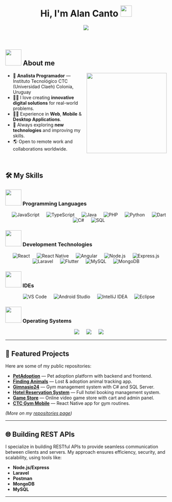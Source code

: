 <h1 align="center">Hi, I'm Alan Canto <img src="https://media.giphy.com/media/hvRJCLFzcasrR4ia7z/giphy.gif" width="35"></h1>
<p align="center">
  <a href="https://github.com/ajoca"><img src="https://readme-typing-svg.herokuapp.com?font=Time+New+Roman&color=%23C8BE25&size=25&center=true&vCenter=true&width=600&height=100&lines=Full+Stack+Developer;Mobile+%26+Web+Development;Always+learning+new+things;Open+to+Collaborations"></a>
</p>

<br>
	
## <picture><img src = "https://github.com/7oSkaaa/7oSkaaa/blob/main/Images/about_me.gif?raw=true" width = 50px></picture> About me

<picture> <img align="right" src="https://github.com/7oSkaaa/7oSkaaa/blob/main/Images/Right_Side.gif?raw=true" width = 250px></picture>

- :school: **Analista Programador** — Instituto Tecnológico CTC (Universidad Claeh) Colonia, Uruguay  
- :technologist: I love creating **innovative digital solutions** for real-world problems.  
- :man_technologist: Experience in **Web**, **Mobile** & **Desktop Applications**.  
- :dart: Always exploring **new technologies** and improving my skills.  
- :earth_americas: Open to remote work and collaborations worldwide.  

<br>

## 🛠️ My Skills

### <picture><img src = "https://github.com/7oSkaaa/7oSkaaa/blob/main/Images/Programming_Languages.gif?raw=true" width = 50px></picture> Programming Languages

<p align="center"> 
  &emsp; <img alt="JavaScript" src="https://img.shields.io/badge/JavaScript-%23F7DF1E.svg?style=plastic&logo=javascript&logoColor=black">
  &emsp; <img alt="TypeScript" src="https://img.shields.io/badge/TypeScript-%23007ACC.svg?style=plastic&logo=typescript&logoColor=white">
  &emsp; <img alt="Java" src="https://img.shields.io/badge/Java-%23ED8B00.svg?style=plastic&logo=java&logoColor=white">
  &emsp; <img alt="PHP" src="https://img.shields.io/badge/PHP-%23777BB4.svg?style=plastic&logo=php&logoColor=white">
  &emsp; <img alt="Python" src="https://img.shields.io/badge/Python-%233776AB.svg?style=plastic&logo=python&logoColor=white">
  &emsp; <img alt="Dart" src="https://img.shields.io/badge/Dart-%230175C2.svg?style=plastic&logo=dart&logoColor=white">
  &emsp; <img alt="C#" src="https://img.shields.io/badge/C%23-%23239120.svg?style=plastic&logo=c-sharp&logoColor=white">
  &emsp; <img alt="SQL" src="https://img.shields.io/badge/SQL-%230075C2.svg?style=plastic&logo=database&logoColor=white">
</p>

### <picture><img src = "https://github.com/7oSkaaa/7oSkaaa/blob/main/Images/Software_Tools.gif?raw=true" width = 50px></picture> Development Technologies

<p align="center">
  &emsp; <img alt="React" src="https://img.shields.io/badge/React-%2361DAFB.svg?style=plastic&logo=react&logoColor=black">
  &emsp; <img alt="React Native" src="https://img.shields.io/badge/React%20Native-%2300D9FF.svg?style=plastic&logo=react&logoColor=white">
  &emsp; <img alt="Angular" src="https://img.shields.io/badge/Angular-%23DD0031.svg?style=plastic&logo=angular&logoColor=white">
  &emsp; <img alt="Node.js" src="https://img.shields.io/badge/Node.js-%23339933.svg?style=plastic&logo=node.js&logoColor=white">
  &emsp; <img alt="Express.js" src="https://img.shields.io/badge/Express.js-%23404d59.svg?style=plastic&logo=express&logoColor=white">
  &emsp; <img alt="Laravel" src="https://img.shields.io/badge/Laravel-%23FF2D20.svg?style=plastic&logo=laravel&logoColor=white">
  &emsp; <img alt="Flutter" src="https://img.shields.io/badge/Flutter-%2302569B.svg?style=plastic&logo=flutter&logoColor=white">
  &emsp; <img alt="MySQL" src="https://img.shields.io/badge/MySQL-%234479A1.svg?style=plastic&logo=mysql&logoColor=white">
  &emsp; <img alt="MongoDB" src="https://img.shields.io/badge/MongoDB-%2347A248.svg?style=plastic&logo=mongodb&logoColor=white">
</p>

### <picture><img src = "https://github.com/7oSkaaa/7oSkaaa/blob/main/Images/IDEs.gif?raw=true" width = 50px></picture> IDEs

<p align="center">
  &emsp; <img alt="VS Code" src="https://img.shields.io/badge/Visual%20Studio%20Code-%23007ACC.svg?style=plastic&logo=visual-studio-code&logoColor=white">
  &emsp; <img alt="Android Studio" src="https://img.shields.io/badge/Android%20Studio-%233DDC84.svg?style=plastic&logo=android-studio&logoColor=white">
  &emsp; <img alt="IntelliJ IDEA" src="https://img.shields.io/badge/IntelliJ%20IDEA-%23000000.svg?style=plastic&logo=intellij-idea&logoColor=white">
  &emsp; <img alt="Eclipse" src="https://img.shields.io/badge/Eclipse-2C2255.svg?style=plastic&logo=eclipse&logoColor=white">
</p>

### <picture><img src = "https://github.com/7oSkaaa/7oSkaaa/blob/main/Images/OS.gif?raw=true" width = 50px></picture> Operating Systems

<p align="center">
  &emsp; <img src="https://img.shields.io/badge/Windows-0078D6?style=plastic&logo=windows&logoColor=white">
  &emsp; <img src="https://img.shields.io/badge/Linux-FCC624?style=plastic&logo=linux&logoColor=black">
  &emsp; <img src="https://img.shields.io/badge/MacOS-000000?style=plastic&logo=macos&logoColor=white">
</p>

---

## 📂 Featured Projects

Here are some of my public repositories:

- [**PetAdoption**](https://github.com/ajoca/PetAdoption) — Pet adoption platform with backend and frontend.
- [**Finding Animals**](https://github.com/ajoca/Finding-Animals) — Lost & adoption animal tracking app.
- [**Gimnasio24**](https://github.com/ajoca/Gimnasio24) — Gym management system with C# and SQL Server.
- [**Hotel Reservation System**](https://github.com/ajoca/HotelReservations) — Full hotel booking management system.
- [**Game Store**](https://github.com/ajoca/GameStore) — Online video game store with cart and admin panel.
- [**CTC Gym Mobile**](https://github.com/ajoca/CTCGymMobile) — React Native app for gym routines.

*(More on my [repositories page](https://github.com/ajoca?tab=repositories))*

---

## 🌐 Building REST APIs

I specialize in building RESTful APIs to provide seamless communication between clients and servers. My approach ensures efficiency, security, and scalability, using tools like:

- **Node.js/Express**
- **Laravel**
- **Postman**
- **MongoDB**
- **MySQL**

---

